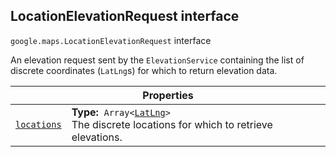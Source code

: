 
<h2 id="LocationElevationRequest">LocationElevationRequest interface</h2>
<p>
<code><span itemprop="path">google.maps</span>.<span itemprop="name">LocationElevationRequest</span></code>
interface
</p>
<p>An elevation request sent by the <code>ElevationService</code> containing the list of discrete coordinates (<code>LatLng</code>s) for which to return elevation data.</p>
<div class="devsite-table-wrapper"><table class="properties responsive" summary="interface LocationElevationRequest - Properties">
<thead>
<tr><th colspan="2">Properties</th>
</tr></thead>
<tbody>
<tr id="LocationElevationRequest.locations">
<td itemprop="property"><code><a class="secret-link" href="#LocationElevationRequest.locations"><span>locations</span></a></code></td>
<td><div><strong>Type:</strong>&nbsp; <code>Array&lt;<a href="LatLng.md">LatLng</a>&gt;</code></div>
<div class="desc">The discrete locations for which to retrieve elevations.</div></td>
</tr>
</tbody>
</table></div>
<script src="replace_links.js"></script>
